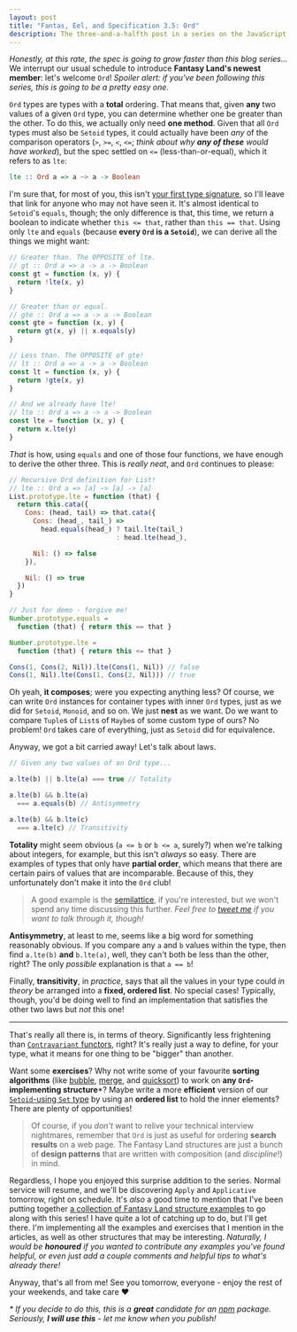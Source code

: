 ```yaml
---
layout: post
title: "Fantas, Eel, and Specification 3.5: Ord"
description: The three-and-a-halfth post in a series on the JavaScript Fantasy Land specification.
---
```


_Honestly, at this rate, the spec is going to grow faster than this blog series..._ We interrupt our usual schedule to introduce **Fantasy Land's newest member**: let's welcome `Ord`! _Spoiler alert: if you've been following this series, this is going to be a pretty easy one_.

`Ord` types are types with a **total** ordering. That means that, given **any** two values of a given `Ord` type, you can determine whether one be greater than the other. To do this, we actually only need **one method**. Given that all `Ord` types must also be `Setoid` types, it could actually have been _any_ of the comparison operators (`>`, `>=`, `<`, `<=`; _think about why **any of these** would have worked_), but the spec settled on `<=` (less-than-or-equal), which it refers to as `lte`:

```haskell
lte :: Ord a => a ~> a -> Boolean
```

I'm sure that, for most of you, this isn't [your first type signature](/2017/03/08/fantas-eel-and-specification-2/), so I'll leave that link for anyone who may not have seen it. It's almost identical to `Setoid`'s `equals`, though; the only difference is that, this time, we return a boolean to indicate whether `this <= that`, rather than `this == that`. Using only `lte` and `equals` (because **every `Ord` is a `Setoid`**), we can derive all the things we might want:

```javascript
// Greater than. The OPPOSITE of lte.
// gt :: Ord a => a -> a -> Boolean
const gt = function (x, y) {
  return !lte(x, y)
}

// Greater than or equal.
// gte :: Ord a => a -> a -> Boolean
const gte = function (x, y) {
  return gt(x, y) || x.equals(y)
}

// Less than. The OPPOSITE of gte!
// lt :: Ord a => a -> a -> Boolean
const lt = function (x, y) {
  return !gte(x, y)
}

// And we already have lte!
// lte :: Ord a => a -> a -> Boolean
const lte = function (x, y) {
  return x.lte(y)
}
```

_That_ is how, using `equals` and one of those four functions, we have enough to derive the other three. This is _really neat_, and `Ord` continues to please:

```javascript
// Recursive Ord definition for List!
// lte :: Ord a => [a] ~> [a] -> [a]
List.prototype.lte = function (that) {
  return this.cata({
    Cons: (head, tail) => that.cata({
      Cons: (head_, tail_) =>
        head.equals(head_) ? tail.lte(tail_)
                           : head.lte(head_),

      Nil: () => false
    }),

    Nil: () => true
  })
}

// Just for demo - forgive me!
Number.prototype.equals =
  function (that) { return this == that }

Number.prototype.lte =
  function (that) { return this <= that }

Cons(1, Cons(2, Nil)).lte(Cons(1, Nil)) // false
Cons(1, Nil).lte(Cons(1, Cons(2, Nil))) // true
```

Oh yeah, **it composes**; were you expecting anything less? Of course, we can write `Ord` instances for container types with inner `Ord` types, just as we did for `Setoid`, `Monoid`, and so on. We just **nest** as we want. Do we want to compare `Tuple`s of `List`s of `Maybe`s of some custom type of ours? No problem! `Ord` takes care of everything, just as `Setoid` did for equivalence.

Anyway, we got a bit carried away! Let's talk about laws.

```javascript
// Given any two values of an Ord type...

a.lte(b) || b.lte(a) === true // Totality

a.lte(b) && b.lte(a)
  === a.equals(b) // Antisymmetry

a.lte(b) && b.lte(c)
  === a.lte(c) // Transitivity
```

**Totality** might seem obvious (`a <= b` or `b <= a`, surely?) when we're talking about integers, for example, but this isn't _always_ so easy. There are examples of types that only have **partial order**, which means that there are certain pairs of values that are incomparable. Because of this, they unfortunately don't make it into the `Ord` club!

> A good example is the [semilattice](https://en.wikipedia.org/wiki/Semilattice), if you're interested, but we won't spend any time discussing this further. _Feel free to [tweet me](http://twitter.com/am_i_tom) if you want to talk through it, though!_

**Antisymmetry**, at least to me, seems like a big word for something reasonably obvious. If you compare any `a` and `b` values within the type, then find `a.lte(b)` **and** `b.lte(a)`, well, they can't both be less than the other, right? The only _possible_ explanation is that `a == b`!

Finally, **transitivity**, in _practice_, says that all the values in your type could _in theory_ be arranged into a **fixed, ordered list**. No special cases! Typically, though, you'd be doing well to find an implementation that satisfies the other two laws but _not_ this one!

---

That's really all there is, in terms of theory. Significantly less frightening than [`Contravariant` functors](/2017/04/03/fantas-eel-and-specification-7/), right? It's really just a way to define, for your type, what it means for one thing to be "bigger" than another.

Want some **exercises**? Why not write some of your favourite **sorting algorithms** (like [bubble](https://en.wikipedia.org/wiki/Bubble_sort), [merge](https://en.wikipedia.org/wiki/Merge_sort), and [quicksort](https://en.wikipedia.org/wiki/Quicksort)) to work on **any `Ord`-implementing structure***? Maybe write a more **efficient** version of our [`Setoid`-using `Set` type](/2017/03/09/fantas-eel-and-specification-3/) by using an **ordered list** to hold the inner elements? There are plenty of opportunities!

> Of course, if you _don't_ want to relive your technical interview nightmares, remember that `Ord` is just as useful for ordering **search results** on a web page. The Fantasy Land structures are just a bunch of **design patterns** that are written with composition (and _discipline_!) in mind.

Regardless, I hope you enjoyed this surprise addition to the series. Normal service will resume, and we'll be discovering `Apply` and `Applicative` tomorrow, right on schedule. It's _also_ a good time to mention that I've been putting together [a collection of Fantasy Land structure examples](https://github.com/i-am-tom/fantas-eel-and-specification) to go along with this series! I have quite a lot of catching up to do, but I'll get there. I'm implementing all the examples and exercises that I mention in the articles, as well as other structures that may be interesting. _Naturally, I would be **honoured** if you wanted to contribute any examples you've found helpful, or even just add a couple comments and helpful tips to what's already there!_

Anyway, that's all from me! See you tomorrow, everyone - enjoy the rest of your weekends, and take care &hearts;

_* If you decide to do this, this is a **great** candidate for an [npm](http://npmjs.com) package. Seriously, **I will use this** - let me know when you publish!_
